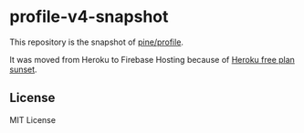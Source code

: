 # profile-v4-snapshot

This repository is the snapshot of [pine/profile](https://github.com/pine/profile).

It was moved from Heroku to Firebase Hosting because of [Heroku free plan sunset](https://blog.heroku.com/next-chapter).

## License
MIT License
